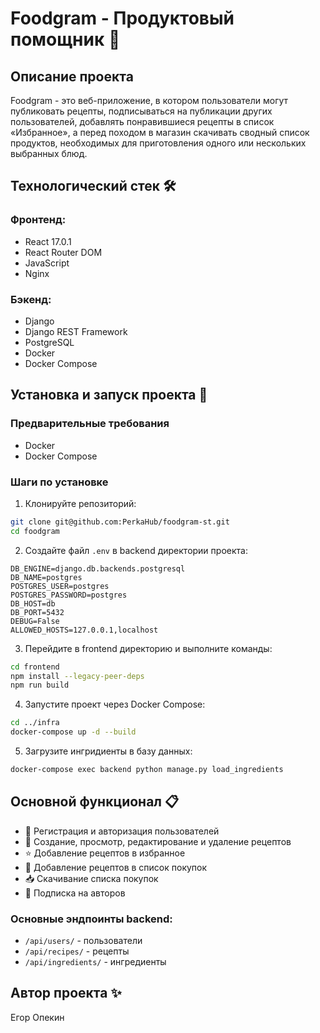 # Foodgram - Продуктовый помощник 🍳

## Описание проекта

Foodgram - это веб-приложение, в котором пользователи могут публиковать рецепты, подписываться на публикации других пользователей, добавлять понравившиеся рецепты в список «Избранное», а перед походом в магазин скачивать сводный список продуктов, необходимых для приготовления одного или нескольких выбранных блюд.

## Технологический стек 🛠️

### Фронтенд:
- React 17.0.1
- React Router DOM
- JavaScript
- Nginx

### Бэкенд:
- Django
- Django REST Framework
- PostgreSQL
- Docker
- Docker Compose

## Установка и запуск проекта 🚀

### Предварительные требования
- Docker
- Docker Compose

### Шаги по установке

1. Клонируйте репозиторий:
```bash
git clone git@github.com:PerkaHub/foodgram-st.git
cd foodgram
```

2. Создайте файл `.env` в backend директории проекта:
```
DB_ENGINE=django.db.backends.postgresql
DB_NAME=postgres
POSTGRES_USER=postgres
POSTGRES_PASSWORD=postgres
DB_HOST=db
DB_PORT=5432
DEBUG=False
ALLOWED_HOSTS=127.0.0.1,localhost
```

3. Перейдите в frontend директорию и выполните команды:
```bash
cd frontend
npm install --legacy-peer-deps
npm run build
```

4. Запустите проект через Docker Compose:
```bash
cd ../infra
docker-compose up -d --build
```

5. Загрузите ингридиенты в базу данных:
```bash
docker-compose exec backend python manage.py load_ingredients
```
## Основной функционал 📋

- 👤 Регистрация и авторизация пользователей
- 📝 Создание, просмотр, редактирование и удаление рецептов
- ⭐ Добавление рецептов в избранное
- 🛒 Добавление рецептов в список покупок
- 📥 Скачивание списка покупок
- 👥 Подписка на авторов

### Основные эндпоинты backend:
- `/api/users/` - пользователи
- `/api/recipes/` - рецепты
- `/api/ingredients/` - ингредиенты

## Автор проекта ✨

Егор Опекин
